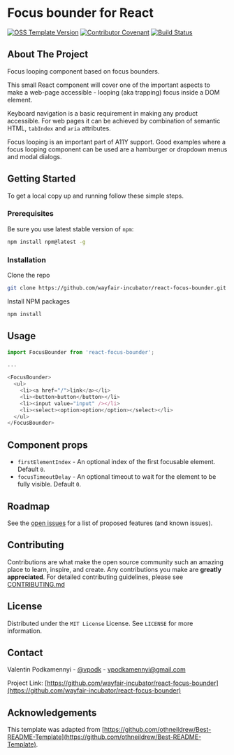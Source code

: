 # Focus bounder for React

[![OSS Template Version](https://img.shields.io/badge/OSS%20Template-0.3.5-7f187f.svg)](https://github.com/wayfair-incubator/oss-template/blob/main/CHANGELOG.md)
[![Contributor Covenant](https://img.shields.io/badge/Contributor%20Covenant-2.0-4baaaa.svg)](CODE_OF_CONDUCT.md)
[![Build Status](https://github.com/wayfair-incubator/react-focus-bounder/actions/workflows/build.yml/badge.svg)](https://github.com/wayfair-incubator/react-focus-bounder/actions/workflows/build.yml)

## About The Project

Focus looping component based on focus bounders.

This small React component will cover one of the important aspects to make a web-page accessible - looping (aka trapping) focus inside a DOM element.

Keyboard navigation is a basic requirement in making any product accessible.
For web pages it can be achieved by combination of semantic HTML, `tabIndex` and `aria` attributes.

Focus looping is an important part of A11Y support.
Good examples where a focus looping component can be used are a hamburger or dropdown menus and modal dialogs.

## Getting Started

To get a local copy up and running follow these simple steps.

### Prerequisites

Be sure you use latest stable version of `npm`:

```sh
npm install npm@latest -g
```

### Installation

Clone the repo

```sh
git clone https://github.com/wayfair-incubator/react-focus-bounder.git
```

Install NPM packages

```sh
npm install
```

## Usage

```js
import FocusBounder from 'react-focus-bounder';

...

<FocusBounder>
  <ul>
    <li><a href="/">link</a></li>
    <li><button>button</button></li>
    <li><input value="input" /></li>
    <li><select><option>option</option></select></li>
  </ul>
</FocusBounder>
```

## Component props

- `firstElementIndex` - An optional index of the first focusable element. Default `0`.
- `focusTimeoutDelay` - An optional timeout to wait for the element to be fully visible. Default `0`.

## Roadmap

See the [open issues](https://github.com/wayfair-incubator/react-focus-bounder/issues) for a list of proposed features (and known issues).

## Contributing

Contributions are what make the open source community such an amazing place to learn, inspire, and create. Any contributions you make are **greatly appreciated**. For detailed contributing guidelines, please see [CONTRIBUTING.md](CONTRIBUTING.md)

## License

Distributed under the `MIT License` License. See `LICENSE` for more information.

## Contact

Valentin Podkamennyi - [@vpodk](https://twitter.com/vpodk) - vpodkamennyi@gmail.com

Project Link: [https://github.com/wayfair-incubator/react-focus-bounder](https://github.com/wayfair-incubator/react-focus-bounder)

## Acknowledgements

This template was adapted from
[https://github.com/othneildrew/Best-README-Template](https://github.com/othneildrew/Best-README-Template).
